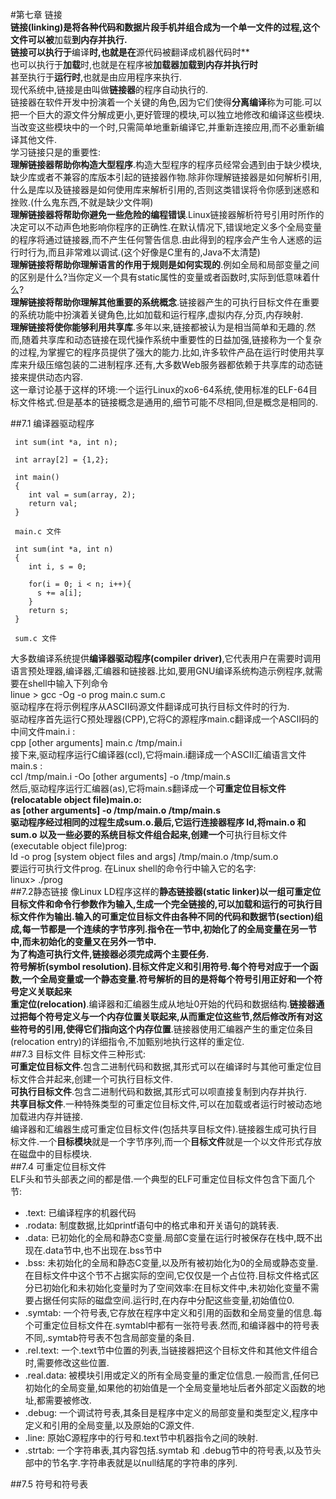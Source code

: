 #第七章 链接  
 **链接(linking)是将各种代码和数据片段手机并组合成为一个单一文件的过程,这个文件可以被**加载**到内存并执行.  
 链接可以执行于**编译**时,也就是在**源代码被翻译成机器代码时**  
 也可以执行于**加载**时,也就是在程序被**加载器加载到内存并执行时**  
 甚至执行于**运行时**,也就是由应用程序来执行.  
 现代系统中,链接是由叫做**链接器**的程序自动执行的.  
 链接器在软件开发中扮演着一个关键的角色,因为它们使得**分离编译**称为可能.可以把一个巨大的源文件分解成更小,更好管理的模块,可以独立地修改和编译这些模块.当改变这些模块中的一个时,只需简单地重新编译它,并重新连接应用,而不必重新编译其他文件.  
 学习链接只是的重要性:  
 **理解链接器帮助你构造大型程序**.构造大型程序的程序员经常会遇到由于缺少模块,缺少库或者不兼容的库版本引起的链接器作物.除非你理解链接器是如何解析引用,什么是库以及链接器是如何使用库来解析引用的,否则这类错误将令你感到迷惑和挫败.(什么鬼东西,不就是缺少文件啊)  
 **理解链接器将帮助你避免一些危险的编程错误**.Linux链接器解析符号引用时所作的决定可以不动声色地影响你程序的正确性.在默认情况下,错误地定义多个全局变量的程序将通过链接器,而不产生任何警告信息.由此得到的程序会产生令人迷惑的运行时行为,而且非常难以调试.(这个好像是C里有的,Java不太清楚)  
 **理解链接将帮助你理解语言的作用于规则是如何实现的**.例如全局和局部变量之间的区别是什么?当你定义一个具有static属性的变量或者函数时,实际到低意味着什么?  
 **理解链接将帮助你理解其他重要的系统概念**.链接器产生的可执行目标文件在重要的系统功能中扮演着关键角色,比如加载和运行程序,虚拟内存,分页,内存映射.  
 **理解链接将使你能够利用共享库**.多年以来,链接都被认为是相当简单和无趣的.然而,随着共享库和动态链接在现代操作系统中重要性的日益加强,链接称为一个复杂的过程,为掌握它的程序员提供了强大的能力.比如,许多软件产品在运行时使用共享库来升级压缩包装的二进制程序.还有,大多数Web服务器都依赖于共享库的动态链接来提供动态内容.  
 这一章讨论基于这样的环境:一个运行Linux的xo6-64系统,使用标准的ELF-64目标文件格式.但是基本的链接概念是通用的,细节可能不尽相同,但是概念是相同的.  
 
##7.1 编译器驱动程序
```
 int sum(int *a, int n);
 
 int array[2] = {1,2};
 
 int main()
 {
    int val = sum(array, 2);
    return val;
 }
 
 main.c 文件
```
 
```
 int sum(int *a, int n)
 {
    int i, s = 0;
    
    for(i = 0; i < n; i++){
      s += a[i];
    }
    return s;
 }
 
 sum.c 文件
```
 大多数编译系统提供**编译器驱动程序(compiler driver)**,它代表用户在需要时调用语言预处理器,编译器,汇编器和链接器.比如,要用GNU编译系统构造示例程序,就需要在shell中输入下列命令  
 linue > gcc -Og -o prog main.c sum.c  
 驱动程序在将示例程序从ASCII码源文件翻译成可执行目标文件时的行为.  
 驱动程序首先运行C预处理器(CPP),它将C的源程序main.c翻译成一个ASCII码的中间文件main.i :  
 cpp [other arguments] main.c /tmp/main.i  
 接下来,驱动程序运行C编译器(ccl),它将main.i翻译成一个ASCII汇编语言文件main.s :  
 ccl /tmp/main.i -Oo [other arguments] -o /tmp/main.s  
 然后,驱动程序运行汇编器(as),它将main.s翻译成一个**可重定位目标文件(relocatable object file)main.o:  
 as [other arguments] -o /tmp/main.o /tmp/main.s  
 驱动程序经过相同的过程生成sum.o.最后,它运行连接器程序 ld,将main.o 和sum.o 以及一些必要的系统目标文件组合起来,创建一个**可执行目标文件(executable object file)prog:  
 ld -o prog [system object files and args] /tmp/main.o /tmp/sum.o  
 要运行可执行文件prog. 在Linux shell的命令行中输入它的名字:  
 linux> ./prog  
##7.2静态链接
 像Linux LD程序这样的**静态链接器(static linker)**以一组可重定位目标文件和命令行参数作为输入,生成一个完全链接的,可以加载和运行的可执行目标文件作为输出.输入的可重定位目标文件由各种不同的代码和数据节(section)组成,每一节都是一个连续的字节序列.指令在一节中,初始化了的全局变量在另一节中,而未初始化的变量又在另外一节中.  
 为了构造可执行文件,链接器必须完成两个主要任务.  
 **符号解析(symbol resolution)**.目标文件定义和引用符号.每个符号对应于一个函数,一个全局变量或一个静态变量.符号解析的目的是**将每个符号引用正好和一个符号定义关联起来**  
 **重定位(relocation)**.编译器和汇编器生成从地址0开始的代码和数据结构.**链接器通过把每个符号定义与一个内存位置关联起来,从而重定位这些节,然后修改所有对这些符号的引用,使得它们指向这个内存位置**.链接器使用汇编器产生的重定位条目(relocation entry)的详细指令,不加甄别地执行这样的重定位.  
##7.3 目标文件
 目标文件三种形式:  
 **可重定位目标文件**.包含二进制代码和数据,其形式可以在编译时与其他可重定位目标文件合并起来,创建一个可执行目标文件.  
 **可执行目标文件**.包含二进制代码和数据,其形式可以呗直接复制到内存并执行.  
 **共享目标文件**.一种特殊类型的可重定位目标文件,可以在加载或者运行时被动态地加载进内存并链接.  
 编译器和汇编器生成可重定位目标文件(包括共享目标文件).链接器生成可执行目标文件.一个**目标模块**就是一个字节序列,而一个**目标文件**就是一个以文件形式存放在磁盘中的目标模块.  
##7.4 可重定位目标文件  
 ELF头和节头部表之间的都是借.一个典型的ELF可重定位目标文件包含下面几个节:  
 <ul>
 <li>.text: 已编译程序的机器代码</li>
 <li>.rodata: 制度数据,比如printf语句中的格式串和开关语句的跳转表.</li>
 <li>.data: 已初始化的全局和静态C变量.局部C变量在运行时被保存在栈中,既不出现在.data节中,也不出现在.bss节中</li>
 <li>.bss: 未初始化的全局和静态C变量,以及所有被初始化为0的全局或静态变量.在目标文件中这个节不占据实际的空间,它仅仅是一个占位符.目标文件格式区分已初始化和未初始化变量时为了空间效率:在目标文件中,未初始化变量不需要占据任何实际的磁盘空间.运行时,在内存中分配这些变量,初始值位0.</li>
 <li>.symtab: 一个符号表,它存放在程序中定义和引用的函数和全局变量的信息.每个可重定位目标文件在.symtabl中都有一张符号表.然而,和编译器中的符号表不同,.symtab符号表不包含局部变量的条目.</li>
 <li>.rel.text: 一个.text节中位置的列表,当链接器把这个目标文件和其他文件组合时,需要修改这些位置.</li>
 <li>.real.data: 被模块引用或定义的所有全局变量的重定位信息.一般而言,任何已初始化的全局变量,如果他的初始值是一个全局变量地址后者外部定义函数的地址,都需要被修改.</li>
 <li>.debug: 一个调试符号表,其条目是程序中定义的局部变量和类型定义,程序中定义和引用的全局变量,以及原始的C源文件.</li>
 <li>.line: 原始C源程序中的行号和.text节中机器指令之间的映射.</li>  
 <li>.strtab: 一个字符串表,其内容包括.symtab 和 .debug节中的符号表,以及节头部中的节名字.字符串表就是以null结尾的字符串的序列.</li>
 </ul>
 ##7.5 符号和符号表
